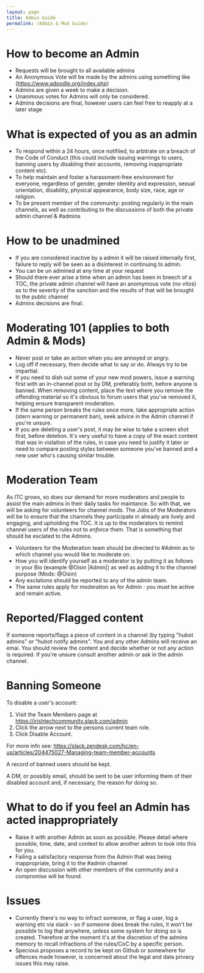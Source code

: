 ```yaml
---
layout: page
title: Admin Guide
permalink: /Admin & Mod Guide/
---
```


# How to become an Admin 

- Requests will be brought to all available admins 
- An Anonymous Vote will be made by the admins using something like (https://www.adoodle.org/index.php)
- Admins are given a week to make a decision.
- Unanimous votes for Admins will only be considered. 
- Admins decisions are final, however users can feel free to reapply at a later stage

# What is expected of you as an admin
- To respond within a 24 hours, once notifiied, to arbitrate on a breach of the Code of Conduct (this could include issuing warnings to users, banning users by disabling their accounts, removing inappropriate content etc).
- To help maintain and foster a harassment-free environment for everyone, regardless of gender, gender identity and expression, sexual orientation, disability, physical appearance, body size, race, age or religion.
- To be present member of the community: posting regularly in the main channels, as well as contributing to the discussions of both the private admin channel & #admins

# How to be unadmined

- If you are considered inactive by a admin it will be raised internally first, failure to reply will be seen as a disinterest in continuing to admin.
- You can be un admined at any time at your request
- Should there ever arise a time when an admin has been in breech of a TOC, the private admin channel will have an anomymous vote (no vitos) as to the severity of the sanction and the results of that will be brought to the public channel
- Admins decisions are final.

# Moderating 101 (applies to both Admin & Mods)

- Never post or take an action when you are annoyed or angry.
- Log off if necessary, then decide what to say or do. Always try to be impartial.
- If you need to dish out some of your new mod powers, issue a warning first with an in-channel post or by DM, preferably both, before anyone is banned. When removing content, place the text <admin snip> where you remove the offending material so it's obvious to forum users that you've removed it, helping ensure transparent moderation.
- If the same person breaks the rules once more, take appropriate action (stern warning or permanent ban), seek advice in the Admin channel if you're unsure. 
- If you are deleting a user's post, it may be wise to take a screen shot first, before deletion. It's very useful to have a copy of the exact content that was in violation of the rules, in case you need to justify it later or need to compare posting styles between someone you've banned and a new user who's causing similar trouble.

# Moderation Team

As ITC grows, so does our demand for more moderators and people to assist the main admins in their daily tasks for maintance. So with that, we will be asking for volunteers for channel mods. The Jobs of the Moderators will be to ensure that the channels they participate in already are lively and engaging, and upholding the TOC. It is up to the moderators to remind channel users of the rules not to *enforce* them. That is something that should be esclated to the Admins. 

- Volunteers for the Moderation team should be directed to #Admin as to which channel you would like to moderate on. 
- How you will identify yourself as a moderator is by putting it as follows in your Bio (example @Oisin |Admin|) as well as adding it to the channel purpose (Mods: @Oisin)
- Any esclations should be reported to any of the admin team. 
- The same rules apply for moderation as for Admin : you must be active and remain active.

# Reported/Flagged content

If someone reports/flags a piece of content in a channel (by typing "hubot admins" or "hubot notify admins". You and any other Admins will receive an emai. You should review the content and decide whether or not any action is required. If you're unsure consult another admin or ask in the admin channel.

# Banning Someone

To disable a user's account:

1. Visit the Team Members page at https://irishtechcommunity.slack.com/admin
1. Click the arrow next to the persons current team role.
1. Click Disable Account.

For more info see: https://slack.zendesk.com/hc/en-us/articles/204475027-Managing-team-member-accounts

A record of banned users should be kept.

A DM, or possibly email, should be sent to be user informing them of their disabled account and, if necessary, the reason for doing so.

# What to do if you feel an Admin has acted inappropriately 

- Raise it with another Admin as soon as possible. Please detail where possible, time, date, and context to allow another admin to look into this for you.
- Failing a satisfactory response from the Admin that was being inappropriate, bring it to the #admin channel
- An open discussion with other members of the community and a compromise will be found.

# Issues

- Currently there's no way to infract someone, or flag a user, log a warning etc via slack - so if someone does break the rules, it won't be possible to log that anywhere, unless some system for doing so is created. Therefore at the moment it's at the discretion of the admins memory to recall infractions of the rules/CoC by a specific person.
- Specious proposes a record to be kept on Github or somewhere for offences made however, is concerned about the legal and data privacy issues this may raise.
